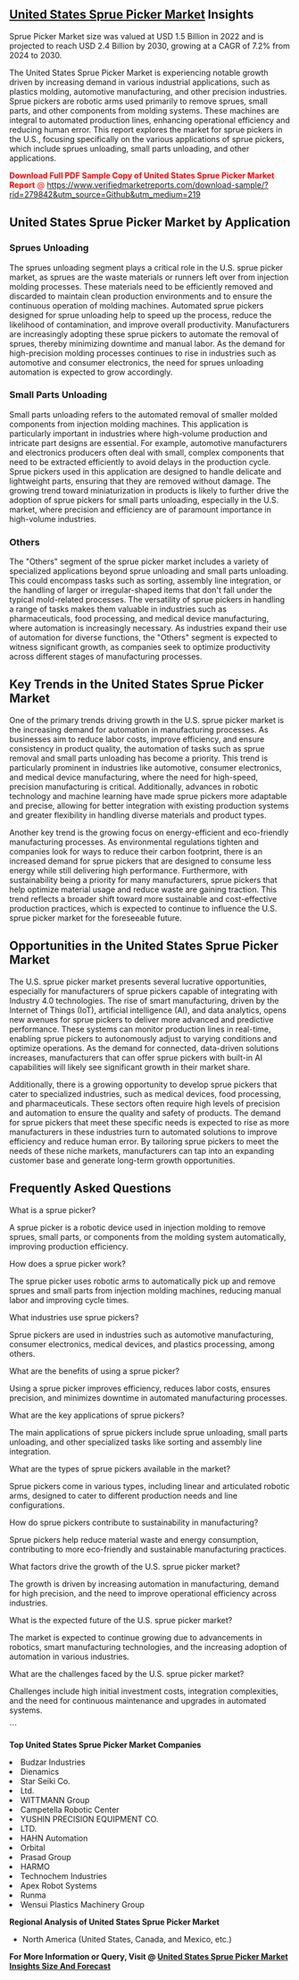 <h2><a href="https://www.verifiedmarketreports.com/download-sample/?rid=279842&amp;utm_source=Github&amp;utm_medium=219" target="_blank">United States Sprue Picker Market</a> Insights</h2><p>Sprue Picker Market size was valued at USD 1.5 Billion in 2022 and is projected to reach USD 2.4 Billion by 2030, growing at a CAGR of 7.2% from 2024 to 2030.</p><p> <p>The United States Sprue Picker Market is experiencing notable growth driven by increasing demand in various industrial applications, such as plastics molding, automotive manufacturing, and other precision industries. Sprue pickers are robotic arms used primarily to remove sprues, small parts, and other components from molding systems. These machines are integral to automated production lines, enhancing operational efficiency and reducing human error. This report explores the market for sprue pickers in the U.S., focusing specifically on the various applications of sprue pickers, which include sprues unloading, small parts unloading, and other applications. <p><span class=""><span style="color: #ff0000;"><strong>Download Full PDF Sample Copy of United States Sprue Picker Market Report</strong> @ </span><a href="https://www.verifiedmarketreports.com/download-sample/?rid=279842&amp;utm_source=Github&amp;utm_medium=219" target="_blank">https://www.verifiedmarketreports.com/download-sample/?rid=279842&amp;utm_source=Github&amp;utm_medium=219</a></span></p></p> <h2>United States Sprue Picker Market by Application</h2> <h3>Sprues Unloading</h3> <p>The sprues unloading segment plays a critical role in the U.S. sprue picker market, as sprues are the waste materials or runners left over from injection molding processes. These materials need to be efficiently removed and discarded to maintain clean production environments and to ensure the continuous operation of molding machines. Automated sprue pickers designed for sprue unloading help to speed up the process, reduce the likelihood of contamination, and improve overall productivity. Manufacturers are increasingly adopting these sprue pickers to automate the removal of sprues, thereby minimizing downtime and manual labor. As the demand for high-precision molding processes continues to rise in industries such as automotive and consumer electronics, the need for sprues unloading automation is expected to grow accordingly.</p> <h3>Small Parts Unloading</h3> <p>Small parts unloading refers to the automated removal of smaller molded components from injection molding machines. This application is particularly important in industries where high-volume production and intricate part designs are essential. For example, automotive manufacturers and electronics producers often deal with small, complex components that need to be extracted efficiently to avoid delays in the production cycle. Sprue pickers used in this application are designed to handle delicate and lightweight parts, ensuring that they are removed without damage. The growing trend toward miniaturization in products is likely to further drive the adoption of sprue pickers for small parts unloading, especially in the U.S. market, where precision and efficiency are of paramount importance in high-volume industries.</p> <h3>Others</h3> <p>The "Others" segment of the sprue picker market includes a variety of specialized applications beyond sprue unloading and small parts unloading. This could encompass tasks such as sorting, assembly line integration, or the handling of larger or irregular-shaped items that don't fall under the typical mold-related processes. The versatility of sprue pickers in handling a range of tasks makes them valuable in industries such as pharmaceuticals, food processing, and medical device manufacturing, where automation is increasingly necessary. As industries expand their use of automation for diverse functions, the "Others" segment is expected to witness significant growth, as companies seek to optimize productivity across different stages of manufacturing processes.</p> <h2>Key Trends in the United States Sprue Picker Market</h2> <p>One of the primary trends driving growth in the U.S. sprue picker market is the increasing demand for automation in manufacturing processes. As businesses aim to reduce labor costs, improve efficiency, and ensure consistency in product quality, the automation of tasks such as sprue removal and small parts unloading has become a priority. This trend is particularly prominent in industries like automotive, consumer electronics, and medical device manufacturing, where the need for high-speed, precision manufacturing is critical. Additionally, advances in robotic technology and machine learning have made sprue pickers more adaptable and precise, allowing for better integration with existing production systems and greater flexibility in handling diverse materials and product types.</p> <p>Another key trend is the growing focus on energy-efficient and eco-friendly manufacturing processes. As environmental regulations tighten and companies look for ways to reduce their carbon footprint, there is an increased demand for sprue pickers that are designed to consume less energy while still delivering high performance. Furthermore, with sustainability being a priority for many manufacturers, sprue pickers that help optimize material usage and reduce waste are gaining traction. This trend reflects a broader shift toward more sustainable and cost-effective production practices, which is expected to continue to influence the U.S. sprue picker market for the foreseeable future.</p> <h2>Opportunities in the United States Sprue Picker Market</h2> <p>The U.S. sprue picker market presents several lucrative opportunities, especially for manufacturers of sprue pickers capable of integrating with Industry 4.0 technologies. The rise of smart manufacturing, driven by the Internet of Things (IoT), artificial intelligence (AI), and data analytics, opens new avenues for sprue pickers to deliver more advanced and predictive performance. These systems can monitor production lines in real-time, enabling sprue pickers to autonomously adjust to varying conditions and optimize operations. As the demand for connected, data-driven solutions increases, manufacturers that can offer sprue pickers with built-in AI capabilities will likely see significant growth in their market share.</p> <p>Additionally, there is a growing opportunity to develop sprue pickers that cater to specialized industries, such as medical devices, food processing, and pharmaceuticals. These sectors often require high levels of precision and automation to ensure the quality and safety of products. The demand for sprue pickers that meet these specific needs is expected to rise as more manufacturers in these industries turn to automated solutions to improve efficiency and reduce human error. By tailoring sprue pickers to meet the needs of these niche markets, manufacturers can tap into an expanding customer base and generate long-term growth opportunities.</p> <h2>Frequently Asked Questions</h2> <p>What is a sprue picker?</p> <p>A sprue picker is a robotic device used in injection molding to remove sprues, small parts, or components from the molding system automatically, improving production efficiency.</p> <p>How does a sprue picker work?</p> <p>The sprue picker uses robotic arms to automatically pick up and remove sprues and small parts from injection molding machines, reducing manual labor and improving cycle times.</p> <p>What industries use sprue pickers?</p> <p>Sprue pickers are used in industries such as automotive manufacturing, consumer electronics, medical devices, and plastics processing, among others.</p> <p>What are the benefits of using a sprue picker?</p> <p>Using a sprue picker improves efficiency, reduces labor costs, ensures precision, and minimizes downtime in automated manufacturing processes.</p> <p>What are the key applications of sprue pickers?</p> <p>The main applications of sprue pickers include sprue unloading, small parts unloading, and other specialized tasks like sorting and assembly line integration.</p> <p>What are the types of sprue pickers available in the market?</p> <p>Sprue pickers come in various types, including linear and articulated robotic arms, designed to cater to different production needs and line configurations.</p> <p>How do sprue pickers contribute to sustainability in manufacturing?</p> <p>Sprue pickers help reduce material waste and energy consumption, contributing to more eco-friendly and sustainable manufacturing practices.</p> <p>What factors drive the growth of the U.S. sprue picker market?</p> <p>The growth is driven by increasing automation in manufacturing, demand for high precision, and the need to improve operational efficiency across industries.</p> <p>What is the expected future of the U.S. sprue picker market?</p> <p>The market is expected to continue growing due to advancements in robotics, smart manufacturing technologies, and the increasing adoption of automation in various industries.</p> <p>What are the challenges faced by the U.S. sprue picker market?</p> <p>Challenges include high initial investment costs, integration complexities, and the need for continuous maintenance and upgrades in automated systems.</p> ```</p><p><strong>Top United States Sprue Picker Market Companies</strong></p><div data-test-id=""><p><li>Budzar Industries</li><li> Dienamics</li><li> Star Seiki Co.</li><li> Ltd.</li><li> WITTMANN Group</li><li> Campetella Robotic Center</li><li> YUSHIN PRECISION EQUIPMENT CO.</li><li> LTD.</li><li> HAHN Automation</li><li> Orbital</li><li> Prasad Group</li><li> HARMO</li><li> Technochem Industries</li><li> Apex Robot Systems</li><li> Runma</li><li> Wensui Plastics Machinery Group</li></p><div><strong>Regional Analysis of&nbsp;United States Sprue Picker Market</strong></div><ul><li dir="ltr"><p dir="ltr">North America&nbsp;(United States, Canada, and Mexico, etc.)</p></li></ul><p><strong>For More Information or Query, Visit @&nbsp;</strong><strong><a href="https://www.verifiedmarketreports.com/product/sprue-picker-market/?utm_source=Github&amp;utm_medium=219" target="_blank">United States Sprue Picker Market Insights Size And Forecast</a></strong></p></div>
